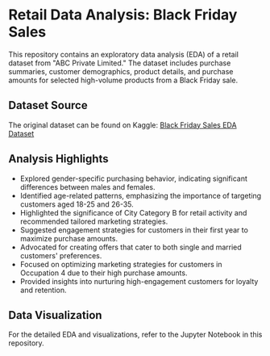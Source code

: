 # Retail Data Analysis: Black Friday Sales

This repository contains an exploratory data analysis (EDA) of a retail dataset from "ABC Private Limited." The dataset includes purchase summaries, customer demographics, product details, and purchase amounts for selected high-volume products from a Black Friday sale.

## Dataset Source

The original dataset can be found on Kaggle: [Black Friday Sales EDA Dataset](https://www.kaggle.com/datasets/pranavuikey/black-friday-sales-eda)

## Analysis Highlights

- Explored gender-specific purchasing behavior, indicating significant differences between males and females.
- Identified age-related patterns, emphasizing the importance of targeting customers aged 18-25 and 26-35.
- Highlighted the significance of City Category B for retail activity and recommended tailored marketing strategies.
- Suggested engagement strategies for customers in their first year to maximize purchase amounts.
- Advocated for creating offers that cater to both single and married customers' preferences.
- Focused on optimizing marketing strategies for customers in Occupation 4 due to their high purchase amounts.
- Provided insights into nurturing high-engagement customers for loyalty and retention.

## Data Visualization

For the detailed EDA and visualizations, refer to the Jupyter Notebook in this repository.
